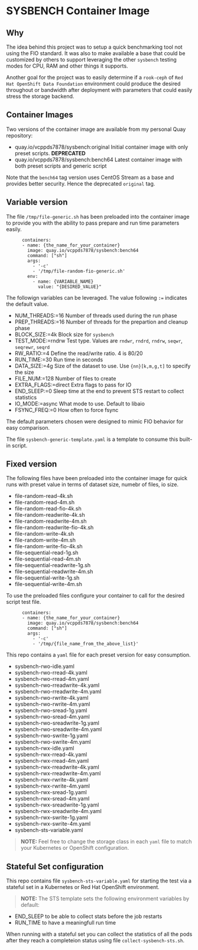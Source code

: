 # SYSBENCH Container Image

## Why

The idea behind this project was to setup a quick benchmarking tool not using the FIO standard.
It was also to make available a base that could be customized by others to support leveraging
the other `sysbench` testing modes for CPU, RAM and other things it supports.

Another goal for the project was to easily determine if a `rook-ceph` of `Red Hat OpenShift Data Foundation`
environment could produce the desired throughout or bandwidth after deployment with parameters
that could easily stress the storage backend.

## Container Images

Two versions of the container image are available from my personal Quay repository:

- quay.io/vcppds7878/sysbench:original  Initial container image with only preset scripts. **DEPRECATED**
- quay.io/vcppds7878/sysbench:bench64   Latest container image with both preset scripts and generic script

Note that the `bench64` tag version uses CentOS Stream as a base and provides better security. Hence the
deprecated `original` tag.

## Variable version

The file `/tmp/file-generic.sh` has been preloaded into the container image to provide
you with the ability to pass prepare and run time parameters easily.

```
      containers:
      - name: {the_name_for_your_container}
        image: quay.io/vcppds7878/sysbench:bench64
        command: ["sh"]
        args:
          - '-c'
          - '/tmp/file-random-fio-generic.sh'
        env:
          - name: {VARIABLE_NAME}
            value: "{DESIRED_VALUE}"
```

The followign variables can be leveraged. The value following `:=` indicates the default value.

- NUM_THREADS:=16       Number of threads used during the run phase
- PREP_THREADS:=16      Number of threads for the prepartion and cleanup phase
- BLOCK_SIZE:=4k        Block size for `sysbench`
- TEST_MODE:=rndrw      Test type. Values are `rndwr`, `rndrd`, `rndrw`, `seqwr`, `seqrewr`, `seqrd`
- RW_RATIO:=4           Define the read/write ratio. 4 is 80/20
- RUN_TIME:=30          Run time in seconds
- DATA_SIZE:=4g         Size of the dataset to use. Use `{nn}[k,m,g,t]` to specify the size
- FILE_NUM:=128         Number of files to create
- EXTRA_FLAGS:=direct   Extra flags to pass for IO
- END_SLEEP:=0          Sleep time at the end to prevent STS restart to collect statistics
- IO_MODE:=async        What mode to use. Default to libaio
- FSYNC_FREQ:=0         How often to force fsync
 
The default parameters chosen were designed to mimic FIO behavior for easy comparison.

The file `sysbench-generic-template.yaml` is a template to consume this built-in script.


## Fixed version

The following files have been preloaded into the container image for quick runs with preset value
in terms of dataset size, numebr of files, io size.

- file-random-read-4k.sh
- file-random-read-4m.sh
- file-random-read-fio-4k.sh
- file-random-readwrite-4k.sh
- file-random-readwrite-4m.sh
- file-random-readwrite-fio-4k.sh
- file-random-write-4k.sh
- file-random-write-4m.sh
- file-random-write-fio-4k.sh
- file-sequential-read-1g.sh
- file-sequential-read-4m.sh
- file-sequential-readwrite-1g.sh
- file-sequential-readwrite-4m.sh
- file-sequential-write-1g.sh
- file-sequential-write-4m.sh

To use the preloaded files configure your container to call for the desired script test file.

```
      containers:
      - name: {the_name_for_your_container}
        image: quay.io/vcppds7878/sysbench:bench64
        command: ["sh"]
        args:
          - '-c'
          - '/tmp/{file_name_from_the_above_list}'
```

This repo contains a `yaml` file for each preset version for easy consumption.

- sysbench-rwo-idle.yaml
- sysbench-rwo-rread-4k.yaml
- sysbench-rwo-rread-4m.yaml
- sysbench-rwo-rreadwrite-4k.yaml
- sysbench-rwo-rreadwrite-4m.yaml
- sysbench-rwo-rwrite-4k.yaml
- sysbench-rwo-rwrite-4m.yaml
- sysbench-rwo-sread-1g.yaml
- sysbench-rwo-sread-4m.yaml
- sysbench-rwo-sreadwrite-1g.yaml
- sysbench-rwo-sreadwrite-4m.yaml
- sysbench-rwo-swrite-1g.yaml
- sysbench-rwo-swrite-4m.yaml
- sysbench-rwx-idle.yaml
- sysbench-rwx-rread-4k.yaml
- sysbench-rwx-rread-4m.yaml
- sysbench-rwx-rreadwrite-4k.yaml
- sysbench-rwx-rreadwrite-4m.yaml
- sysbench-rwx-rwrite-4k.yaml
- sysbench-rwx-rwrite-4m.yaml
- sysbench-rwx-sread-1g.yaml
- sysbench-rwx-sread-4m.yaml
- sysbench-rwx-sreadwrite-1g.yaml
- sysbench-rwx-sreadwrite-4m.yaml
- sysbench-rwx-swrite-1g.yaml
- sysbench-rwx-swrite-4m.yaml
- sysbench-sts-variable.yaml

> **NOTE:** Feel free to change the storage class in each `yaml` file to match your Kubernetes or
OpenShift configuration.

## Stateful Set configuration

This repo contains file `sysbench-sts-variable.yaml` for starting the test via a stateful set in a Kubernetes
or Red Hat OpenShift environment.

> **NOTE:** The STS template sets the following environment variables by default:
- END_SLEEP to be able to collect stats before the job restarts
- RUN_TIME to have a meaningfull run time

When running with a stateful set you can collect the statistics of all the pods after they
reach a completeion status using file `collect-sysbench-sts.sh`.

